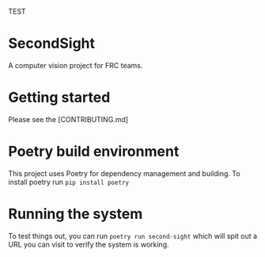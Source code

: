 TEST

# SecondSight

A computer vision project for FRC teams.

# Getting started
Please see the [CONTRIBUTING.md]

# Poetry build environment
This project uses Poetry for dependency management and building. To install poetry run `pip install poetry`

# Running the system
To test things out, you can run `poetry run second-sight` which will spit out a URL you can visit to verify the system is working.
